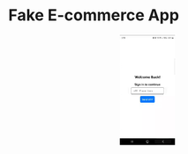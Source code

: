 # Fake E-commerce App

<p align="center">
    <img src="https://raw.githubusercontent.com/thunderxx2/FakeEcommApp/refs/heads/main/demo.gif?token=GHSAT0AAAAAAC3AJM6IMCCW3ZLDR3KLSRP4Z2E5IVA" alt="Funny Cat" width="100" height="200">
</p>